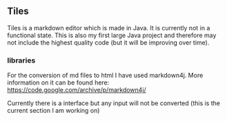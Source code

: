 ## Tiles
Tiles is a markdown editor which is made in Java. It is currently not in a functional state. This is also my first large Java project and therefore may not include the highest quality code (but it will be improving over time).

### libraries
For the conversion of md files to html I have used markdown4j. More information on it can be found here: https://code.google.com/archive/p/markdown4j/

Currently there is a interface but any input will not be converted (this is the current section I am working on)
